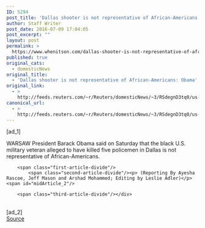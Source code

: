 ```yaml
---
ID: 5294
post_title: 'Dallas shooter is not representative of African-Americans: Obama'
author: Staff Writer
post_date: 2016-07-09 17:04:05
post_excerpt: ""
layout: post
permalink: >
  https://www.whenitson.com/dallas-shooter-is-not-representative-of-african-americans-obama/
published: true
original_cats:
  - domesticNews
original_title:
  - 'Dallas shooter is not representative of African-Americans: Obama'
original_link:
  - >
    http://feeds.reuters.com/~r/Reuters/domesticNews/~3/RSdegnD3tq0/us-usa-police-obama-idUSKCN0ZP0O6
canonical_url:
  - >
    http://feeds.reuters.com/~r/Reuters/domesticNews/~3/RSdegnD3tq0/us-usa-police-obama-idUSKCN0ZP0O6
---
```

 [ad_1]
<br><div id="articleText">
<span id="midArticle_start"/>

<span class="focusParagraph" readability="3"><p><span class="articleLocation">WARSAW</span> President Barack Obama said on Saturday that the black U.S. military veteran alleged to have killed five policemen in Dallas is not representative of African-Americans.</p></span><span id="midArticle_0"/><span id="midArticle_1"/>
        
        <span class="first-article-divide"/>
            <span class="second-article-divide"/><p> (Reporting By Ayesha Rascoe, Jeff Mason and Arshad Mohammed; Editing by Leslie Adler)</p><span id="midArticle_2"/>
        
        <span class="third-article-divide"/></div>
<br>[ad_2]
<br><a href="http://feeds.reuters.com/~r/Reuters/domesticNews/~3/RSdegnD3tq0/us-usa-police-obama-idUSKCN0ZP0O6">Source </a>